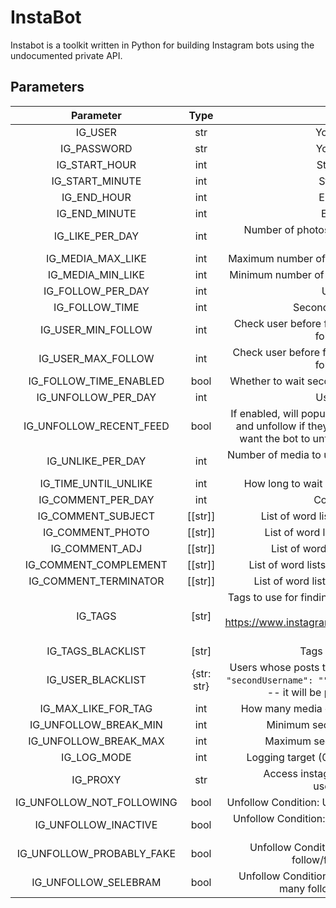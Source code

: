 # InstaBot

Instabot is a toolkit written in Python for building Instagram bots using the undocumented private API.

## Parameters
| Parameter            | Type|                Description                           |        Default value             |
|:--------------------:|:---:|:----------------------------------------------------:|:--------------------------------:|
| IG_USER              | str | Your instagram username                              |      |
| IG_PASSWORD          | str | Your instagram password                              |      |
| IG_START_HOUR        | int | Start program at the hour                            | 0    |
| IG_START_MINUTE      | int | Start program at the min                             | 0    |
| IG_END_HOUR          | int | End program at the hour                              | 23   |
| IG_END_MINUTE        | int | End program at the min                               | 59   |
| IG_LIKE_PER_DAY      | int | Number of photos to like per day (over 1000 may cause throttling) | 1000 |
| IG_MEDIA_MAX_LIKE    | int | Maximum number of likes on photos to like (set to 0 to disable)   | 0    |
| IG_MEDIA_MIN_LIKE    | int | Minimum number of likes on photos to like (set to 0 to disable)   | 0    |
| IG_FOLLOW_PER_DAY    | int | Users to follow per day                              | 0    |
| IG_FOLLOW_TIME       | int | Seconds to wait before unfollowing                   | 5 * 60 * 60 |
| IG_USER_MIN_FOLLOW   | int | Check user before following them if they have X minimum of followers. Set 0 to disable   | 0 |
| IG_USER_MAX_FOLLOW   | int | Check user before following them if they have X maximum of followers. Set 0 to disable   | 0 |
| IG_FOLLOW_TIME_ENABLED  | bool| Whether to wait seconds set in follow_time before unfollowing | True |
| IG_UNFOLLOW_PER_DAY     | int | Users to unfollow per day                            | 0    |
| IG_UNFOLLOW_RECENT_FEED | bool| If enabled, will populate database with users from recent feed and unfollow if they meet the conditions. Disable if you only want the bot to unfollow people it has previously followed. | True |
| IG_UNLIKE_PER_DAY       | int | Number of media to unlike that the bot has previously liked. Set to 0 to disable.                           | 0 |
| IG_TIME_UNTIL_UNLIKE    | int | How long to wait after liking media before unliking them. | 3 * 24 * 60 * 60 (3 days) |
| IG_COMMENT_PER_DAY      | int | Comments to post per day                             | 0    |
| IG_COMMENT_SUBJECT      | [[str]] | List of word lists for comment subject generation        | ['this','the','your'] |
| IG_COMMENT_PHOTO        | [[str]] | List of word lists for comment photo generation          | ['photo','picture','pic','shot'] |
| IG_COMMENT_ADJ          | [[str]] | List of word lists for comment adj generation            | ['is','looks','feels'] |
| IG_COMMENT_COMPLEMENT   | [[str]] | List of word lists for comment complement generation     | ['great','super','good'] |
| IG_COMMENT_TERMINATOR   | [[str]] | List of word lists for comment terminator generation     | ['.','..','...','!','!!','!!!'] |
| IG_TAGS                 | [str] | Tags to use for finding posts by hasthag or location(l:locationid from e.g. https://www.instagram.com/explore/locations/212999109/los-angeles-california/) | ['cat', 'car', 'dog', 'l:212999109'] |
| IG_TAGS_BLACKLIST       | [str] | Tags to ignore when liking posts                   | [] |
| IG_USER_BLACKLIST       | {str: str} | Users whose posts to ignore. Example: `{"firstUsername": "", "secondUsername": ""}` type only the key and leave value empty -- it will be populated with userids on startup. | {} |
| IG_MAX_LIKE_FOR_TAG     | int | How many media of a given tag to like at once (out of 21) | 5 |
| IG_UNFOLLOW_BREAK_MIN   | int | Minimum seconds to break between unfollows           | 15 |
| IG_UNFOLLOW_BREAK_MAX   | int | Maximum seconds to break between unfollows           | 30 |
| IG_LOG_MODE             | int | Logging target (0 log to console, 1 log to file, 2 no log.) | 0 |
| IG_PROXY                | str | Access instagram through a proxy. (host:port or user:password@host:port) | |
| IG_UNFOLLOW_NOT_FOLLOWING   | bool | Unfollow Condition: Unfollow those who do not follow you back | True |
| IG_UNFOLLOW_INACTIVE        | bool | Unfollow Condition: Unfollow those who have not posted in a while (inactive) | True |
| IG_UNFOLLOW_PROBABLY_FAKE   | bool | Unfollow Condition: Unfollow accounts which skewed follow/follower ratio (probably fake) | True |
| IG_UNFOLLOW_SELEBRAM        | bool | Unfollow Condition: Unfollow (celebrity) accounts with too many followers and not enough following | False |